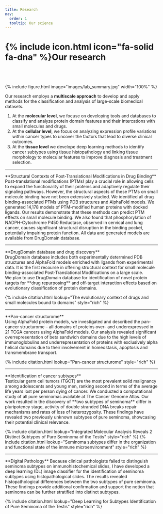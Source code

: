 ```yaml
---
title: Research
nav:
  order: 1
  tooltip: Our science
---
```


# {% include icon.html icon="fa-solid fa-dna" %}Our research
## <br>

{% include figure.html image="images/lab_summary.jpg" width="100%" %}

Our research employs a **multiscale approach** to develop and apply methods for the classification and analysis of large-scale biomedical datasets.

1. At the **molecular level**, we focuse on developing tools and databases to classify and analyze protein domain features and their intercations with small molecules and drugs.
2. At the **cellular level**, we focus on analyzing expression profile variations within cancer types to uncover the factors that lead to diverse clinical outcomes.
3. At the **tissue level** we develope deep learning methods to identify cancer subtypes using tissue histopathology and linking tissue morphology to molecular features to improve diagnosis and treatment selection.

<hr>
**Structural Contexts of Post-Translational Modifications in Drug Binding** <br>
Post-translational modifications (PTMs) play a crucial role in allowing cells to expand the functionality of their proteins and adaptively regulate their signaling pathways. However, the structural aspects of these PTMs on small molecule binding have not been extensively studied. We identified all drug binding-associated PTMs using PDB structures and AlphaFold models. We generated 14,178 models of PTM-modified human proteins with docked ligands. Our results demonstrate that these methods can predict PTM effects on small molecule binding. We also found that phosphorylation of NADPH-Cytochrome P450 Reductase, observed in cervical and lung cancer, causes significant structural disruption in the binding pocket, potentially impairing protein function. All data and generated models are available from DrugDomain database.

<hr>
**DrugDomain database and drug discovery** <br>
DrugDomain database includes both experimentally determined PDB structures and AlphaFold models enriched with ligands from experimental data. It is the first recourse in offering structural context for small molecule binding-associated Post-Translational Modifications on a large scale. <br>
We plan to use DrugDomain database for identification of novel protein targets for **drug repurposing** and off-target interaction effects based on evolutionary classification of protein domains.

{% include citation.html lookup="The evolutionary context of drugs and small molecules bound to domains" style="rich" %}

<hr>
**Pan-cancer structurome** <br>
Using AlphaFold protein models, we investigated and described the pan-cancer structurome – all domains of proteins over- and underexpressed in 21 TCGA cancers using AlphaFold models. Our analysis revealed significant overrepresentation of beta sandwich domains due to the high levels of immunoglobulins and underrepresentation of proteins with exclusively alpha helical domains due to their involvement in homeostasis, apoptosis and transmembrane transport.

{% include citation.html lookup="Pan-cancer structurome" style="rich" %}

<hr>
**Identification of cancer subtypes** <br>
Testicular germ cell tumors (TGCT) are the most prevalent solid malignancy among adolescents and young men, ranking second in terms of the average life years lost per person dying of cancer. We conducted a computational study of all pure seminomas available at The Cancer Genome Atlas. Our work resulted in the discovery of **two subtypes of seminoma** differ in pluripotency stage, activity of double stranded DNA breaks repair mechanisms and rates of loss of heterozygosity. These findings have revealed two previously unknown subtypes of pure seminoma, showcasing their potential clinical relevance.

{% include citation.html lookup="Integrated Molecular Analysis Reveals 2 Distinct Subtypes of Pure Seminoma of the Testis" style="rich" %}
{% include citation.html lookup="Seminoma subtypes differ in the organization and functional state of the immune microenvironment" style="rich" %}

<hr>
**Digital Pathology**
Because clinical pathologists failed to distinguish seminoma subtypes on immunohistochemical slides, I have developed a deep learning (DL) image classifier for the identification of seminoma subtypes using histopathological slides. The results revealed histopathological differences between the two subtypes of pure seminoma. These findings provide additional confirmation and support the notion that seminoma can be further stratified into distinct subtypes.

{% include citation.html lookup="Deep Learning for Subtypes Identification of Pure Seminoma of the Testis" style="rich" %}
